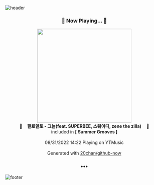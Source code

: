 ![header](https://capsule-render.vercel.app/api?type=wave&height=170&section=header&text=Hi.%20I'm%20SHIFT&fontColor=090707&fontAlignX=45&fontAlignY=65&fontSize=100)

<h3 align="center">🎵 Now Playing... 🎵</h3>
<p align="center">
  <a href="https://music.youtube.com/watch?v=Wg8RDXs69AQ">
    <img width="300" src="https://lh3.googleusercontent.com/FUcFTJRFkjn32Uw0FcXVAp5hnQsXHIAr8NkNaJ_acwvCv7hoI4N32BOePSWSJbRjT_PAKtjlHA-ijGrg">
  </a>
  <br>
  🎵&nbsp&nbsp&nbsp <b>팔로알토 - 그늘(feat. SUPERBEE, 스웨이디, zene the zilla)</b> &nbsp&nbsp&nbsp🎵
  <br>
  included in <b>[ Summer Grooves ]</b>
  
  <br />
  <br />
  08/31/2022 14:22 Playing on YTMusic
  <br />
  <br />
  Generated with <a href="https://github.com/20chan/github-now">20chan/github-now</a>
</p>

<h3 align="center">•••</h3>

![footer](https://capsule-render.vercel.app/api?type=wave&height=150&section=footer)
